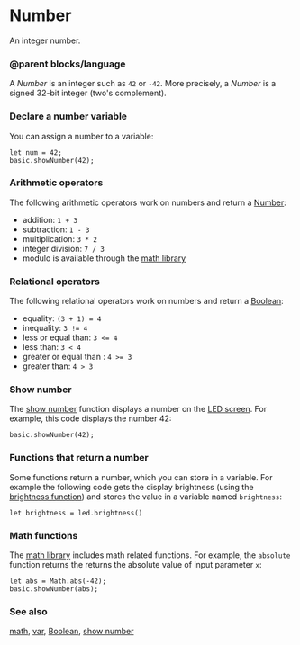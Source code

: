 # Number

An integer number.

### @parent blocks/language

A *Number* is an integer such as `42` or `-42`. More precisely, a *Number* is a signed 32-bit integer (two's complement).

### Declare a number variable

You can assign a number to a variable:

```blocks
let num = 42;
basic.showNumber(42);
```

### Arithmetic operators

The following arithmetic operators work on numbers and return a [Number](/reference/types/number):

*  addition: `1 + 3`
* subtraction: `1 - 3 `
* multiplication: `3 * 2`
* integer division: `7 / 3`
* modulo is available through the [math library](/blocks/math)

### Relational operators

The following relational operators work on numbers and return a [Boolean](/blocks/logic/boolean):

* equality: `(3 + 1) = 4`
* inequality: `3 != 4`
* less or equal than: `3 <= 4`
* less than: `3 < 4`
* greater or equal than : `4 >= 3`
* greater than: `4 > 3`

### Show number

The [show number](/reference/basic/show-number) function displays a number on the [LED screen](/device/screen). 
For example, this code displays the number 42:

```blocks
basic.showNumber(42);
```

### Functions that return a number

Some functions return a number, which you can store in a variable. 
For example the following code gets the display brightness 
(using the [brightness function](/reference/led/brightness)) and stores the value in a variable named `brightness`:

```blocks
let brightness = led.brightness()
```

### Math functions

The [math library](/blocks/math) includes math related functions. 
For example, the `absolute` function returns the returns the absolute value of input parameter `x`:

```blocks
let abs = Math.abs(-42);
basic.showNumber(abs);
```

### See also

[math](/blocks/math), [var](/blocks/variables/var), [Boolean](/blocks/logic/boolean), [show number](/reference/basic/show-number)

